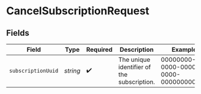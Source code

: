 # CancelSubscriptionRequest


## Fields

| Field                                      | Type                                       | Required                                   | Description                                | Example                                    |
| ------------------------------------------ | ------------------------------------------ | ------------------------------------------ | ------------------------------------------ | ------------------------------------------ |
| `subscriptionUuid`                         | *string*                                   | :heavy_check_mark:                         | The unique identifier of the subscription. | 00000000-0000-0000-0000-000000000000       |